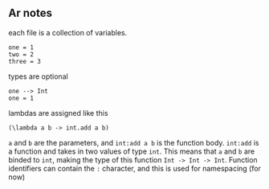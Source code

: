 

## Ar notes

each file is a collection of variables.
```
one = 1
two = 2
three = 3
```
types are optional
```
one --> Int 
one = 1
```
lambdas are assigned like this
```
(\lambda a b -> int.add a b)
```
`a` and `b` are the parameters, and `int:add a b` is the function body.
`int:add` is a function and takes in two values of type `int`.
This means that `a` and `b` are binded to `int`, 
making the type of this function `Int -> Int -> Int`.
Function identifiers can contain the `:` character, and this is used for namespacing (for now)